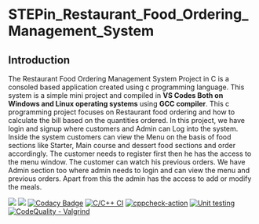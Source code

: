 # STEPin_Restaurant_Food_Ordering_Management_System
## Introduction
The Restaurant Food Ordering Management System Project in C is a consoled based application created using c programming language. This system is a simple mini project and compiled in **VS Codes Both on Windows and Linux operating systems** using **GCC compiler**. This c programming project focuses on Restaurant food ordering and how to calculate the bill based on the quantities ordered. In this project, we have login and signup where customers and Admin can Log into the system. Inside the system customers can view the Menu on the basis of food sections like Starter, Main course and dessert food sections and order accordingly. The customer needs to register first then he has the access to the menu window. The customer can watch his previous orders. We have Admin section too where admin needs to login and can view the menu and previous orders. Apart from this the admin has the access to add or modify the meals.

![](https://www.code-inspector.com/project/27306/score/svg)
![](https://www.code-inspector.com/project/27306/status/svg)
[![Codacy Badge](https://app.codacy.com/project/badge/Grade/41b77a387bf148f19aba02d17c86497a)](https://www.codacy.com/gh/sultanbepari/STEPin_Restaurant_Food_Odering_Management_System/dashboard?utm_source=github.com&amp;utm_medium=referral&amp;utm_content=sultanbepari/STEPin_Restaurant_Food_Odering_Management_System&amp;utm_campaign=Badge_Grade)
[![C/C++ CI](https://github.com/sultanbepari/STEPin_Restaurant_Food_Odering_Management_System/actions/workflows/C-build.yml/badge.svg)](https://github.com/sultanbepari/STEPin_Restaurant_Food_Odering_Management_System/actions/workflows/C-build.yml)
[![cppcheck-action](https://github.com/sultanbepari/STEPin_Restaurant_Food_Odering_Management_System/actions/workflows/cppcheck.yml/badge.svg)](https://github.com/sultanbepari/STEPin_Restaurant_Food_Odering_Management_System/actions/workflows/cppcheck.yml)
[![Unit testing](https://github.com/sultanbepari/STEPin_Restaurant_Food_Odering_Management_System/actions/workflows/Unit-Test.yml/badge.svg)](https://github.com/sultanbepari/STEPin_Restaurant_Food_Odering_Management_System/actions/workflows/Unit-Test.yml)
[![CodeQuality - Valgrind](https://github.com/sultanbepari/STEPin_Restaurant_Food_Odering_Management_System/actions/workflows/Valgrind.yml/badge.svg)](https://github.com/sultanbepari/STEPin_Restaurant_Food_Odering_Management_System/actions/workflows/Valgrind.yml)
